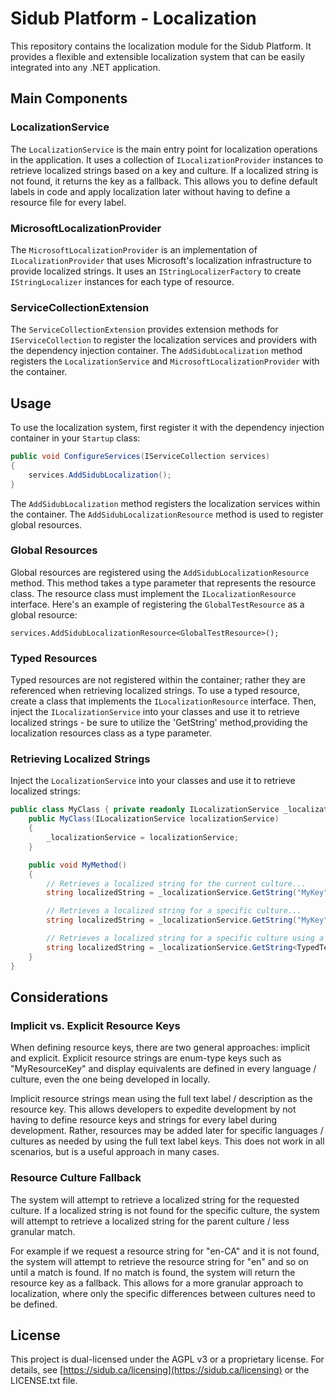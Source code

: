 # Sidub Platform - Localization

This repository contains the localization module for the Sidub Platform. It provides a
flexible and extensible localization system that can be easily integrated into any .NET
application.

## Main Components

### LocalizationService

The `LocalizationService` is the main entry point for localization operations in the
application. It uses a collection of `ILocalizationProvider` instances to retrieve
localized strings based on a key and culture. If a localized string is not found, it
returns the key as a fallback. This allows you to define default labels in code and apply
localization later without having to define a resource file for every label.

### MicrosoftLocalizationProvider

The `MicrosoftLocalizationProvider` is an implementation of `ILocalizationProvider` that
uses Microsoft's localization infrastructure to provide localized strings. It uses an
`IStringLocalizerFactory` to create `IStringLocalizer` instances for each type of
resource.

### ServiceCollectionExtension

The `ServiceCollectionExtension` provides extension methods for `IServiceCollection` to
register the localization services and providers with the dependency injection container.
The `AddSidubLocalization` method registers the `LocalizationService` and
`MicrosoftLocalizationProvider` with the container.

## Usage

To use the localization system, first register it with the dependency injection container
in your `Startup` class:

```csharp
public void ConfigureServices(IServiceCollection services)
{
	services.AddSidubLocalization();
}
```

The `AddSidubLocalization` method registers the localization services within the 
container. The `AddSidubLocalizationResource` method is used to register global resources.

### Global Resources

Global resources are registered using the `AddSidubLocalizationResource` method. This
method takes a type parameter that represents the resource class. The resource class must
implement the `ILocalizationResource` interface. Here's an example of registering the
`GlobalTestResource` as a global resource:

```charp
services.AddSidubLocalizationResource<GlobalTestResource>();
```

### Typed Resources

Typed resources are not registered within the container; rather they are referenced when
retrieving localized strings. To use a typed resource, create a class that implements the
`ILocalizationResource` interface. Then, inject the `ILocalizationService` into your
classes and use it to retrieve localized strings - be sure to utilize the 
'GetString<TLocalizationResource>' method,providing the localization resources class as a 
type parameter.


### Retrieving Localized Strings
Inject the `LocalizationService` into your classes and use it to retrieve localized
strings:

```csharp
public class MyClass { private readonly ILocalizationService _localizationService;
    public MyClass(ILocalizationService localizationService)
    {
        _localizationService = localizationService;
    }

    public void MyMethod()
    {
        // Retrieves a localized string for the current culture...
        string localizedString = _localizationService.GetString("MyKey");

        // Retrieves a localized string for a specific culture...
        string localizedString = _localizationService.GetString("MyKey", "en-CA");

        // Retrieves a localized string for a specific culture using a typed resource...
        string localizedString = _localizationService.GetString<TypedTestResource>("MyKey", "en-CA");
    }
}
```

## Considerations
### Implicit vs. Explicit Resource Keys
When defining resource keys, there are two general approaches: implicit and explicit. Explicit resource
strings are enum-type keys such as "MyResourceKey" and display equivalents are defined in every language / 
culture, even the one being developed in locally.

Implicit resource strings mean using the full text label / description as the resource key. This allows
developers to expedite development by not having to define resource keys and strings for every label during
development. Rather, resources may be added later for specific languages / cultures as needed by using the
full text label keys. This does not work in all scenarios, but is a useful approach in many cases.

### Resource Culture Fallback
The system will attempt to retrieve a localized string for the requested culture. If a localized string is not
found for the specific culture, the system will attempt to retrieve a localized string for the parent culture /
less granular match.

For example if we request a resource string for "en-CA" and it is not found, the system will attempt to retrieve
the resource string for "en" and so on until a match is found. If no match is found, the system will return the
resource key as a fallback. This allows for a more granular approach to localization, where only the specific
differences between cultures need to be defined.

## License

This project is dual-licensed under the AGPL v3 or a proprietary license. For details, see [https://sidub.ca/licensing](https://sidub.ca/licensing) or the LICENSE.txt file.
